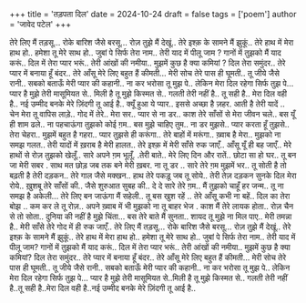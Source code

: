 +++ 
title = 'तड़पता दिल' 
date = 2024-10-24 
draft = false 
tags = ['poem'] 
author = 'जावेद पटेल'
+++


तेरे लिए मैं तड़सू...
रोके बारिश जैसे बरसू...
रोज़ तुझे मैं देखूं..
तेरे इश्क़ के सामने मैं झुकूं..
तेरे हाथ में मेरा हाथ हो..
हमेशा तू मेरे साथ हो..
जुबां पे सिर्फ तेरा नाम..
तेरी याद में पीलू जाम ?
गानों में तुझको मैं याद करूं..
दिल में तेरा प्यार भरूं..
तेरी आंखों की नमीया..
मुझमें कुछ है क्या कमियां ?
दिल तेरा समुंदर..
तेरे प्यार में बनाया हूँ बंदर..
तेरे आँसू मेरे लिए बहुत हैं कीमती...
मेरी सोच तेरे पास ही घूमती..
तू जीये जैसे रानी..
सबको बताऊँ मेरी प्यार की कहानी..
ना कर भरोसा तू मुझ पे..
लेकिन मेरा दिल रहेगा सिर्फ तुझ पे...
प्यार है मुझे तेरी मासूमियत से..
मिली है तू मुझे किस्मत से..
गलती तेरी नहीं है..
तू सही है..
मेरा दिल वही है..
नई उम्मीद बनके मेरे ज़िंदगी तू आई है..
क्यूँ हुआ ये प्यार..
इससे अच्छा है ज़हर.
आती है तेरी यादें ..
चेन मेरा तू वापिस लाड़े..
गोद में तेरे..
मेरा सर..
प्यार से ना डर..
काश तेरे साँसों से मेरा जीवन चले..
बस यूँ ही शाम ढले..
ना पहचाऊंगा तुझको कोई ग़म..
बस मुझे चाहिए तुम..
ना डर मुझसे..
प्यार करता हूँ तुझसे..
तेरा चेहरा..
मुझमें बहुत है गहरा..
प्यार तुझसे ही करूंगा..
तेरे बाहों में मरूंगा..
ख़्वाब है मेरा..
मुझको ना समझ गलत..
तेरी यादों में ख़राब है मेरी हालत..
तेरे इश्क़ में मेरी साँसे रुक जाएँ..
आँसू यूँ ही बह जाएँ..
मेरे हाथों से रोज़ तुझको खेलूँ..
सारे अपने ग़म भूलूँ.
.तेरी बाते..
मेरे लिए दिन और रातें..
छोटा सा हो घर..
तू बन जा मेरी सबर .
साथ मत छोड़ जब तक बने मेरी ख़बर.
ना तू डर ..
सारे तेरे ग़म मुझमें भर..
तू सोती है तो बढ़ती है तेरी दड़कन..
तेरे गाल जैसे मक्खन..
हाथ तेरे पकड़ू जब तू सोये..
तेरी तेज़ दड़कन सुनके दिल मेरा रोये..
ख़ुशबू तेरे साँसों की..
जैसे शुरुआत सुबह की..
दे दे सारे तेरे ग़म..
मैं तुझको चाहूँ हर जन्म..
तू ना समझ है अकेली...
तेरे लिए बन जाऊंगा मैं सहेली..
तू बस खुश रहें ..
तेरे आँसू कभी ना बहें..
दिल का तेरा बोझ ..
कम कर ले तू रोज़.. 
अपने ख़्वाब में भी मुझको ना तू बाहर भेज .
काश मैं तेरे लायक होता..
रोज़ चैन से तो सोता..
दुनिया की नहीं है मुझे चिंता... 
बस तेरे बाते मैं सुनता..
शायद तू मुझे ना मिल पाए..
मेरी तमन्ना है..
मेरी साँसे तेरे गोद में ही रुक जाएँ..
तेरे लिए मैं तड़सू...
रोके बारिश जैसे बरसू...
रोज़ तुझे मैं देखूं..
तेरे इश्क़ के सामने मैं झुकूं..
तेरे हाथ में मेरा हाथ हो..
हमेशा तू मेरे साथ हो..
जुबां पे सिर्फ तेरा नाम..
तेरी याद में पीलू जाम?
गानों में तुझको मैं याद करूं..
दिल में तेरा प्यार भरूं..
तेरी आंखों की नमीया..
मुझमें कुछ है क्या कमियां?
दिल तेरा समुंदर..
तेरे प्यार में बनाया हूँ बंदर..
तेरे आँसू मेरे लिए बहुत हैं कीमती...
मेरी सोच तेरे पास ही घूमती..
तू जीये जैसे रानी..
सबको बताऊँ मेरी प्यार की कहानी..
ना कर भरोसा तू मुझ पे..
लेकिन मेरा दिल रहेगा सिर्फ तुझ पे...
प्यार है मुझे तेरी मासूमियत से..मिली है तू मुझे किस्मत से..
गलती तेरी नहीं है..तू सही है..मेरा दिल वही है..नई उम्मीद बनके मेरे ज़िंदगी तू आई है..
